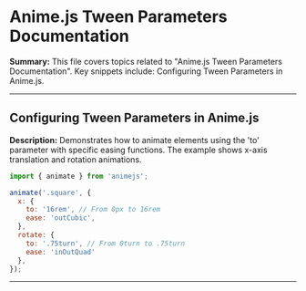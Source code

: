 # Anime.js Tween Parameters Documentation

**Summary:** This file covers topics related to "Anime.js Tween Parameters Documentation". Key snippets include: Configuring Tween Parameters in Anime.js.

---

## Configuring Tween Parameters in Anime.js

**Description:** Demonstrates how to animate elements using the 'to' parameter with specific easing functions. The example shows x-axis translation and rotation animations.

```javascript
import { animate } from 'animejs';

animate('.square', {
  x: {
    to: '16rem', // From 0px to 16rem
    ease: 'outCubic',
  },
  rotate: {
    to: '.75turn', // From 0turn to .75turn
    ease: 'inOutQuad'
  },
});
```

---